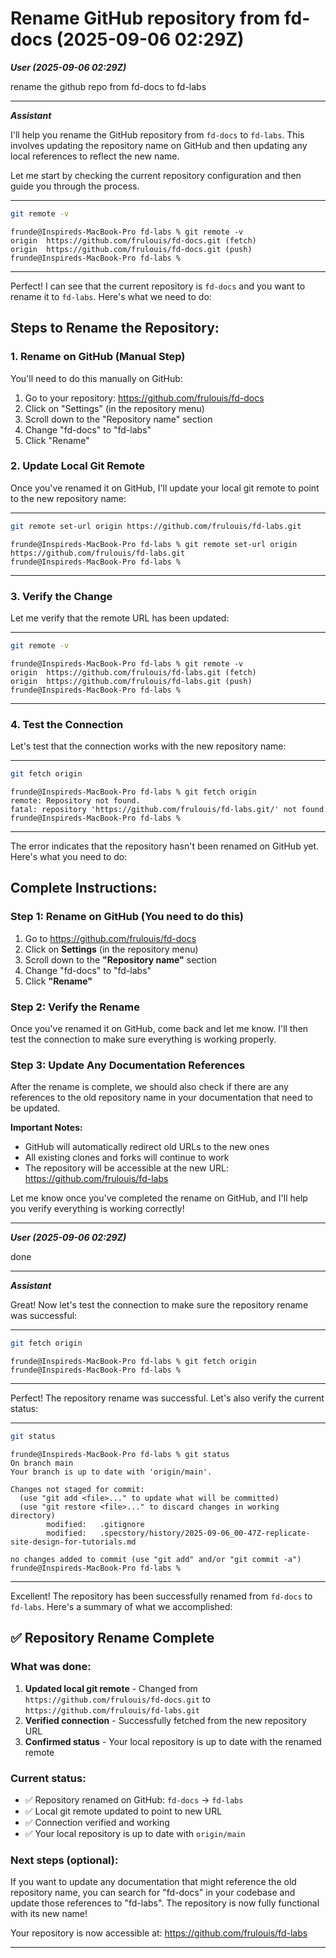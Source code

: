 <!-- Generated by SpecStory -->

# Rename GitHub repository from fd-docs (2025-09-06 02:29Z)

_**User (2025-09-06 02:29Z)**_

rename the github repo from fd-docs to fd-labs

---

_**Assistant**_

I'll help you rename the GitHub repository from `fd-docs` to `fd-labs`. This involves updating the repository name on GitHub and then updating any local references to reflect the new name.

Let me start by checking the current repository configuration and then guide you through the process.


---

```bash
git remote -v
```

```
frunde@Inspireds-MacBook-Pro fd-labs % git remote -v
origin  https://github.com/frulouis/fd-docs.git (fetch)
origin  https://github.com/frulouis/fd-docs.git (push)
frunde@Inspireds-MacBook-Pro fd-labs %
```

---

Perfect! I can see that the current repository is `fd-docs` and you want to rename it to `fd-labs`. Here's what we need to do:

## Steps to Rename the Repository:

### 1. Rename on GitHub (Manual Step)
You'll need to do this manually on GitHub:
1. Go to your repository: https://github.com/frulouis/fd-docs
2. Click on "Settings" (in the repository menu)
3. Scroll down to the "Repository name" section
4. Change "fd-docs" to "fd-labs"
5. Click "Rename"

### 2. Update Local Git Remote
Once you've renamed it on GitHub, I'll update your local git remote to point to the new repository name:


---

```bash
git remote set-url origin https://github.com/frulouis/fd-labs.git
```

```
frunde@Inspireds-MacBook-Pro fd-labs % git remote set-url origin https://github.com/frulouis/fd-labs.git
frunde@Inspireds-MacBook-Pro fd-labs %
```

---

### 3. Verify the Change
Let me verify that the remote URL has been updated:


---

```bash
git remote -v
```

```
frunde@Inspireds-MacBook-Pro fd-labs % git remote -v
origin  https://github.com/frulouis/fd-labs.git (fetch)
origin  https://github.com/frulouis/fd-labs.git (push)
frunde@Inspireds-MacBook-Pro fd-labs %
```

---

### 4. Test the Connection
Let's test that the connection works with the new repository name:


---

```bash
git fetch origin
```

```
frunde@Inspireds-MacBook-Pro fd-labs % git fetch origin
remote: Repository not found.
fatal: repository 'https://github.com/frulouis/fd-labs.git/' not found
frunde@Inspireds-MacBook-Pro fd-labs %
```

---

The error indicates that the repository hasn't been renamed on GitHub yet. Here's what you need to do:

## Complete Instructions:

### Step 1: Rename on GitHub (You need to do this)
1. Go to https://github.com/frulouis/fd-docs
2. Click on **Settings** (in the repository menu)
3. Scroll down to the **"Repository name"** section
4. Change "fd-docs" to "fd-labs"
5. Click **"Rename"**

### Step 2: Verify the Rename
Once you've renamed it on GitHub, come back and let me know. I'll then test the connection to make sure everything is working properly.

### Step 3: Update Any Documentation References
After the rename is complete, we should also check if there are any references to the old repository name in your documentation that need to be updated.

**Important Notes:**
- GitHub will automatically redirect old URLs to the new ones
- All existing clones and forks will continue to work
- The repository will be accessible at the new URL: https://github.com/frulouis/fd-labs

Let me know once you've completed the rename on GitHub, and I'll help you verify everything is working correctly!

---

_**User (2025-09-06 02:29Z)**_

done

---

_**Assistant**_

Great! Now let's test the connection to make sure the repository rename was successful:


---

```bash
git fetch origin
```

```
frunde@Inspireds-MacBook-Pro fd-labs % git fetch origin
frunde@Inspireds-MacBook-Pro fd-labs %
```

---

Perfect! The repository rename was successful. Let's also verify the current status:


---

```bash
git status
```

```
frunde@Inspireds-MacBook-Pro fd-labs % git status
On branch main
Your branch is up to date with 'origin/main'.

Changes not staged for commit:
  (use "git add <file>..." to update what will be committed)
  (use "git restore <file>..." to discard changes in working directory)
        modified:   .gitignore
        modified:   .specstory/history/2025-09-06_00-47Z-replicate-site-design-for-tutorials.md

no changes added to commit (use "git add" and/or "git commit -a")
frunde@Inspireds-MacBook-Pro fd-labs %
```

---

Excellent! The repository has been successfully renamed from `fd-docs` to `fd-labs`. Here's a summary of what we accomplished:

## ✅ Repository Rename Complete

### What was done:
1. **Updated local git remote** - Changed from `https://github.com/frulouis/fd-docs.git` to `https://github.com/frulouis/fd-labs.git`
2. **Verified connection** - Successfully fetched from the new repository URL
3. **Confirmed status** - Your local repository is up to date with the renamed remote

### Current status:
- ✅ Repository renamed on GitHub: `fd-docs` → `fd-labs`
- ✅ Local git remote updated to point to new URL
- ✅ Connection verified and working
- ✅ Your local repository is up to date with `origin/main`

### Next steps (optional):
If you want to update any documentation that might reference the old repository name, you can search for "fd-docs" in your codebase and update those references to "fd-labs". The repository is now fully functional with its new name!

Your repository is now accessible at: https://github.com/frulouis/fd-labs

---

